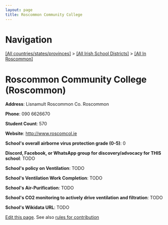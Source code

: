 ```yaml
---
layout: page
title: Roscommon Community College
---
```

# Navigation

[[All countries/states/provinces]](../../..) > [[All Irish School Districts]](../..) > [[All In Roscommon]](..)

# Roscommon Community College (Roscommon)

**Address**: Lisnamult Roscommon Co. Roscommon

**Phone**: 090 6626670

**Student Count**: 570

**Website**: <http://www.roscomcol.ie>

**School's overall airborne virus protection grade (0-5)**: 0

**Discord, Facebook, or WhatsApp group for discovery/advocacy for THIS school**: TODO

**School's policy on Ventilation**: TODO

**School's Ventilation Work Completion**: TODO

**School's Air-Purification**: TODO

**School's CO2 monitoring to actively drive ventilation and filtration**: TODO

**School's Wikidata URL**: TODO


[Edit this page](https://github.com/ventilate-schools/Ireland/edit/main/./Roscommon/Roscommon_Community_College.md). See also [rules for contribution](../../../contribution-rules/)